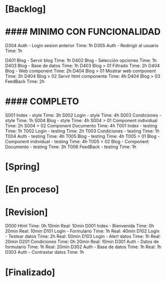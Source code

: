 # [Backlog]


#       #### MINIMO CON FUNCIONALIDAD

D304 Auth - Login sesion anterior                       Time: 1h
D305 Auth - Redirigir al usuario                        Time: 1h

D401 Blog - Servir blog                                 Time: 1h
D402 Blog - Selección opciones                          Time: 1h
D403 Blog - Base de datos                               Time: 1h
D403 Blog > 01 Filtrado                                 Time: 2h
D404 Blog - Web component                               Time: 2h
D404 Blog > 01 Mostrar web component                    Time: 3h
D404 Blog > 02 Servir html componente                   Time: 4h
D404 Blog > 03 FeedBack                                 Time: 2h


#       #### COMPLETO

S001 Index - style                                      Time: 3h
S002 Login - style                                      Time: 4h
S003 Condiciones - style                                Time: 1h
S004 Blog - style                                       Time: 4h
S004 > 01 Component individual                          Time: 2h
S004 > 02 Component Documento                           Time: 4h
T001 Index - testing                                    Time: 1h
T002 Login - testing                                    Time: 2h
T003 Condiciones - testing                              Time: 1h
T004 Auth - testing                                     Time: 4h
T005 Blog - testing                                     Time: 4h
T005 > 01 Blog - Component individual - testing         Time: 4h
T005 > 02 Blog - Component Documento - testing          Time: 3h
T006 FeedBack - testing                                 Time: 1h

# [Spring]



# [En proceso]



# [Revision]

D000 Html                                               Time: 0h 10min  Real: 10min
D001 Index - Bienvenida                                 Time: 0h 20min  Real: 10min
D101 Login - Formulario                                 Time: 1h        Real: 40min
D102 Login - Testear datos                              Time: 2h        Real: 50min
D103 Login - Alert datos                                Time: 1h        Real: 20min
D201 Condiciones                                        Time: 0h 20min  Real: 10min
D301 Auth - Datos de formulario                         Time: 1h        Real: 20min
D302 Auth - Base de datos                               Time: 1h        Real: 1h
D303 Auth - Contrastar datos                            Time: 1h

                             

# [Finalizado]



